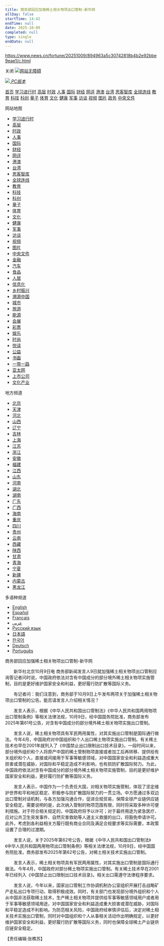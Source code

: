 ```yaml
---
title: 商务部回应加强稀土相关物项出口管制-新华网
allDay: false
startTime: 14:42
endTime: null
date: 2025-10-09
completed: null
type: single
endDate: null
---
```


https://www.news.cn/fortune/20251009/894963a5c30742818b4b2e92bbe9eae1/c.html

关闭 ![](https://a2.xinhuanet.com/download/adcreatives/2025/10/16/202510161259355311.jpg)[网站无障碍](https://www.news.cn/fortune/20251009/894963a5c30742818b4b2e92bbe9eae1/)

 [![](https://www.news.cn/2022newhomepro/mobile/images/mac.png) *PC版本*](https://www.news.cn/?f=pad)

[首页](https://m.news.cn/) [学习进行时](https://www.news.cn/politics/xxjxs/index.htm) [高层](https://www.news.cn/politics/leaders/index.htm) [时政](https://www.news.cn/politicspro/mobile/index.html) [人事](https://www.news.cn/politics/xhrs/index.html) [国际](https://www.news.cn/worldpro/mobile/index.html) [财经](https://www.news.cn/fortunepro/mobile/index.html) [网评](https://www.news.cn/comments/index.html) [港澳](https://www.news.cn/gangao/index.html) [台湾](https://www.news.cn/tw/index.html) [思客智库](https://www.news.cn/sikepro/) [全球连线](https://www.news.cn/world/globalink/index.html) [教育](https://education.news.cn/index.htm) [科技](https://www.news.cn/tech/) [科创](https://www.news.cn/sci-tech/index.html) [量子](https://www.news.cn/liangzi/index.html) [体育](https://www.news.cn/sports) [文化](https://www.news.cn/culture/) [健康](https://www.news.cn/health/) [军事](https://www.news.cn/milpro/) [访谈](https://www.news.cn/talking/index.html) [视频](https://www.news.cn/video/) [图片](https://www.news.cn/photo/index.htm) [政务](https://www.news.cn/government/index.html) [中央文件](https://www.news.cn/politics/zywj/index.htm)

网站地图

- [学习进行时](https://www.news.cn/politics/xxjxs/index.htm)
- [高层](https://www.news.cn/politics/leaders/index.htm)
- [时政](https://www.news.cn/politicspro/mobile/index.html)
- [人事](https://www.news.cn/politics/xhrs/index.html)
- [国际](https://www.news.cn/worldpro/mobile/index.html)
- [财经](https://www.news.cn/fortunepro/mobile/index.html)
- [网评](https://www.news.cn/comments/index.html)
- [港澳](https://www.news.cn/gangao/index.html)
- [台湾](https://www.news.cn/tw/index.html)
- [思客智库](https://www.news.cn/sikepro/)
- [全球连线](https://www.news.cn/world/globalink/index.html)
- [教育](https://education.news.cn/index.htm)
- [科技](https://www.news.cn/tech/)
- [科创](https://www.news.cn/sci-tech/index.html)
- [量子](https://www.news.cn/liangzi/index.html)
- [体育](https://www.news.cn/sports)
- [文化](https://www.news.cn/culture/)
- [健康](https://www.news.cn/health/)
- [军事](https://www.news.cn/milpro/)
- [访谈](https://www.news.cn/talking/index.html)
- [视频](https://www.news.cn/video/)
- [图片](https://www.news.cn/photo/index.htm)
- [中央文件](https://www.news.cn/politics/zywj/index.htm)
- [金融](https://www.news.cn/money/index.html)
- [汽车](https://www.news.cn/auto/index.html)
- [食品](https://www.news.cn/food/index.html)
- [人居](https://www.xinhuanet.com/house/index.html)
- [信息化](https://www.news.cn/info/index.html)
- [乡村振兴](https://xczx.news.cn/)
- [溯源中国](https://www.news.cn/info/xbsyzg/index.html)
- [城市](https://city.news.cn/)
- [旅游](https://www.news.cn/travel/index.html)
- [能源](https://www.news.cn/energy/index.html)
- [会展](https://www.news.cn/expo/index.html)
- [彩票](https://www.news.cn/caipiao/index.html)
- [娱乐](https://www.news.cn/ent/index.html)
- [时尚](https://www.news.cn/fashion/index.html)
- [悦读](https://www.news.cn/book/index.html)
- [公益](https://www.news.cn/gongyi/index.html)
- [书画](https://www.news.cn/shuhua/index.html)
- [一带一路](https://www.news.cn/silkroad/index.html)
- [亚太网](https://www.news.cn/asia/chinese/index.html)
- [上市公司](https://www.news.cn/finance/)
- [文化产业](https://www.news.cn/ci/)

地方频道

- [北京](http://bj.news.cn/mobile/)
- [天津](http://tj.news.cn/mobile/)
- [河北](http://hb.news.cn/mobile/)
- [山西](http://sx.news.cn/mobile/)
- [辽宁](http://ln.news.cn/mobile/)
- [吉林](http://jl.news.cn/mobile/)
- [上海](http://sh.news.cn/mobile/)
- [江苏](http://js.news.cn/mobile/)
- [浙江](http://zj.news.cn/mobile/)
- [安徽](http://ah.news.cn/mobile/)
- [福建](http://fj.news.cn/mobile/)
- [江西](http://jx.news.cn/mobile/)
- [山东](http://sd.news.cn/mobile/)
- [河南](http://ha.news.cn/mobile/)
- [湖北](http://hb.news.cn/mobile/)
- [湖南](http://hn.news.cn/mobile/)
- [广东](http://gd.news.cn/mobile/)
- [广西](http://gx.news.cn/mobile/)
- [海南](http://hq.news.cn/mobile/)
- [重庆](http://cq.news.cn/mobile/)
- [四川](http://sc.news.cn/mobile/)
- [贵州](http://gz.news.cn/mobile/)
- [云南](http://yn.news.cn/mobile/)
- [西藏](http://tibet.news.cn/mobile)
- [陕西](http://sn.news.cn/mobile/)
- [甘肃](http://gs.news.cn/mobile/)
- [青海](http://qh.news.cn/mobile/)
- [宁夏](http://nx.news.cn/mobile/)
- [新疆](http://xj.news.cn/mobile/)
- [内蒙古](http://nmg.news.cn/mobile/)
- [黑龙江](http://hlj.news.cn/mobile/)

多语种频道

- [English](https://english.news.cn/home.htm)
- [Español](https://spanish.news.cn/index.htm)
- [Français](https://french.news.cn/index.htm)
- [عربى](https://arabic.news.cn/index.htm)
- [Русский язык](https://russian.news.cn/index.htm)
- [日本語](https://jp.news.cn/index.htm)
- [한국어](https://kr.news.cn/index.htm)
- [Deutsch](https://german.news.cn/index.htm)
- [Português](https://portuguese.news.cn/index.htm)

商务部回应加强稀土相关物项出口管制-新华网

  新华社北京10月9日电 商务部新闻发言人9日就加强稀土相关物项出口管制应询答记者问时说，中国政府依法对含有中国成分的部分境外稀土相关物项实施管制，目的是更好维护国家安全和利益，更好履行防扩散等国际义务。

  有记者问：我们注意到，商务部于10月9日上午发布两项关于加强稀土相关物项出口管制的公告。能否请发言人介绍相关情况？

  发言人表示，根据《中华人民共和国出口管制法》《中华人民共和国两用物项出口管制条例》等相关法律法规，10月9日，经中国国务院批准，商务部发布2025年第61号公告，对含有中国成分的部分境外稀土相关物项实施出口管制。

  发言人说，稀土相关物项具有军民两用属性，对其实施出口管制是国际通行做法。今年4月，中国政府对中国组织和个人出口稀土物项实施出口管制。有关稀土技术也早在2001年就列入了《中国禁止出口限制出口技术目录》。一段时间以来，部分境外组织和个人将原产中国的稀土管制物项直接或者加工后再转移、提供给有关组织和个人，直接或间接用于军事等敏感领域，对中国国家安全和利益造成重大损害或潜在威胁，对国际和平稳定造成不利影响，也有损防扩散国际努力。为此，中国政府依法对含有中国成分的部分境外稀土相关物项实施管制，目的是更好维护国家安全和利益，更好履行防扩散等国际义务。

  发言人表示，中国作为一个负责任大国，对相关物项实施管制，体现了坚定维护世界和平和地区稳定、积极参与防扩散国际努力的一贯立场。中方愿通过多双边出口管制对话机制，与各方加强沟通合作，促进合规贸易，保障全球产业链供应链安全稳定。需要说明的是，此次纳入管制的物项范围有限，同时将采取多种许可便利措施。对于符合相关规定的，中国政府将予以许可；对于最终用途为紧急医疗、应对公共卫生突发事件、自然灾害救助等人道主义救援的出口，将豁免申请许可。此外，考虑到各利益相关方履行既有商业合同及满足合规要求等实际需要，本政策设置了合理的过渡期。

  发言人说，关于2025年第62号公告，根据《中华人民共和国出口管制法》《中华人民共和国两用物项出口管制条例》等相关法律法规，10月9日，经中国国务院批准，商务部发布2025年第62号公告，对稀土相关技术实施出口管制。

  发言人表示，稀土相关物项具有军民两用属性，对其实施出口管制是国际通行做法。今年4月，中国政府对部分稀土物项实施出口管制。有关稀土技术早在2001年已经列入《中国禁止出口限制出口技术目录》。相关出口需遵守法律程序要求。

  发言人说，今年以来，国家出口管制工作协调机制办公室组织开展打击战略矿产走私出口专项行动，取得积极成效。同时，有关部门也发现部分境外组织和个人从中国非法获取稀土技术，生产稀土相关物项并提供给军事等敏感领域用户或者用于军事等敏感领域用途，对中国国家安全和利益造成重大损害或潜在威胁，对国际和平稳定造成不利影响。为防范相关风险，中国政府经审慎评估后，决定对稀土相关技术实施出口管制，同时对中国组织和个人从事相关活动作出明确规定，以更好维护国家安全和利益，更好履行防扩散等国际义务，同时也保障全球稀土产业链供应链安全稳定。

【责任编辑:张樵苏】